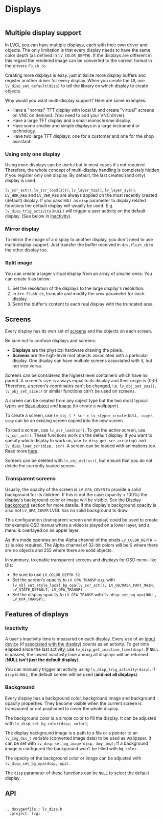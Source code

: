 # Displays

``` important:: The basic concept of a *display* in LVGL is explained in the [Porting](/porting/display) section. So before reading further, please read the [Porting](/porting/display) section first.
```

## Multiple display support

In LVGL you can have multiple displays, each with their own driver and objects. The only limitation is that every display needs to have the same color depth (as defined in `LV_COLOR_DEPTH`).
If the displays are different in this regard the rendered image can be converted to the correct format in the drivers `flush_cb`.

Creating more displays is easy: just initialize more display buffers and register another driver for every display.
When you create the UI, use `lv_disp_set_default(disp)` to tell the library on which display to create objects.

Why would you want multi-display support? Here are some examples:
- Have a "normal" TFT display with local UI and create "virtual" screens on VNC on demand. (You need to add your VNC driver).
- Have a large TFT display and a small monochrome display.
- Have some smaller and simple displays in a large instrument or technology.
- Have two large TFT displays: one for a customer and one for the shop assistant.

### Using only one display
Using more displays can be useful but in most cases it's not required. Therefore, the whole concept of multi-display handling is completely hidden if you register only one display.
By default, the last created (and only) display is used.

`lv_scr_act()`, `lv_scr_load(scr)`, `lv_layer_top()`, `lv_layer_sys()`, `LV_HOR_RES` and `LV_VER_RES` are always applied on the most recently created (default) display.
If you pass `NULL` as `disp` parameter to display related functions the default display will usually be used.
E.g. `lv_disp_trig_activity(NULL)` will trigger a user activity on the default display. (See below in [Inactivity](#Inactivity)).

### Mirror display

To mirror the image of a display to another display, you don't need to use multi-display support. Just transfer the buffer received in `drv.flush_cb` to the other display too.

### Split image
You can create a larger virtual display from an array of smaller ones. You can create it as below:
1. Set the resolution of the displays to the large display's resolution.
2. In `drv.flush_cb`, truncate and modify the `area` parameter for each display.
3. Send the buffer's content to each real display with the truncated area.

## Screens

Every display has its own set of [screens](overview/object#screen-the-most-basic-parent) and the objects on each screen.

Be sure not to confuse displays and screens:

* **Displays** are the physical hardware drawing the pixels.
* **Screens** are the high-level root objects associated with a particular display. One display can have multiple screens associated with it, but not vice versa.

Screens can be considered the highest level containers which have no parent.
A screen's size is always equal to its display and their origin is (0;0). Therefore, a screen's coordinates can't be changed, i.e. `lv_obj_set_pos()`, `lv_obj_set_size()` or similar functions can't be used on screens.

A screen can be created from any object type but the two most typical types are [Base object](/widgets/obj) and [Image](/widgets/img) (to create a wallpaper).

To create a screen, use `lv_obj_t * scr = lv_<type>_create(NULL, copy)`. `copy` can be an existing screen copied into the new screen.

To load a screen, use `lv_scr_load(scr)`. To get the active screen, use `lv_scr_act()`. These functions work on the default display. If you want to specify which display to work on, use `lv_disp_get_scr_act(disp)` and `lv_disp_load_scr(disp, scr)`. A screen can be loaded with animations too. Read more [here](object.html#load-screens).

Screens can be deleted with `lv_obj_del(scr)`, but ensure that you do not delete the currently loaded screen.

### Transparent screens

Usually, the opacity of the screen is `LV_OPA_COVER` to provide a solid background for its children. If this is not the case (opacity &lt; 100%) the display's background color or image will be visible.
See the [Display background](#display-background) section for more details. If the display's background opacity is also not `LV_OPA_COVER` LVGL has no solid background to draw.

This configuration (transparent screen and display) could be used to create for example OSD menus where a video is played on a lower layer, and a menu is overlayed on an upper layer.

As this mode operates on the Alpha channel of the pixels `LV_COLOR_DEPTH = 32` is also required. The Alpha channel of 32-bit colors will be 0 where there are no objects and 255 where there are solid objects.

In summary, to enable transparent screens and displays for OSD menu-like UIs:
- Be sure to use `LV_COLOR_DEPTH 32`
- Set the screen's opacity to `LV_OPA_TRANSP` e.g. with `lv_obj_set_style_local_bg_opa(lv_scr_act(), LV_OBJMASK_PART_MAIN, LV_STATE_DEFAULT, LV_OPA_TRANSP)`
- Set the display opacity to `LV_OPA_TRANSP` with `lv_disp_set_bg_opa(NULL, LV_OPA_TRANSP);`

## Features of displays

### Inactivity

A user's inactivity time is measured on each display. Every use of an [Input device](/overview/indev) (if [associated with the display](/porting/indev#other-features)) counts as an activity.
To get time elapsed since the last activity, use `lv_disp_get_inactive_time(disp)`. If `NULL` is passed, the lowest inactivity time among all displays will be returned (**NULL isn't just the default display**).

You can manually trigger an activity using `lv_disp_trig_activity(disp)`. If `disp` is `NULL`, the default screen will be used (**and not all displays**).

### Background
Every display has a background color, background image and background opacity properties. They become visible when the current screen is transparent or not positioned to cover the whole display.

The background color is a simple color to fill the display. It can be adjusted with `lv_disp_set_bg_color(disp, color)`;

The display background image is a path to a file or a pointer to an `lv_img_dsc_t` variable (converted image data) to be used as wallpaper. It can be set with `lv_disp_set_bg_image(disp, &my_img)`;
If a background image is configured the background won't be filled with `bg_color`.

The opacity of the background color or image can be adjusted with `lv_disp_set_bg_opa(disp, opa)`.

The `disp` parameter of these functions can be `NULL` to select the default display.



## API

```eval_rst

.. doxygenfile:: lv_disp.h
  :project: lvgl

```
